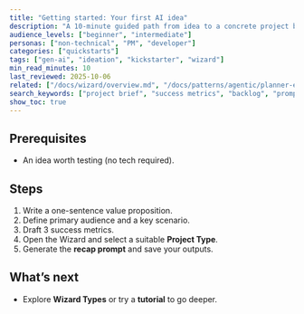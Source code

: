 ```yaml
---
title: "Getting started: Your first AI idea"
description: "A 10-minute guided path from idea to a concrete project brief with success metrics and a starter backlog."
audience_levels: ["beginner", "intermediate"]
personas: ["non-technical", "PM", "developer"]
categories: ["quickstarts"]
tags: ["gen-ai", "ideation", "kickstarter", "wizard"]
min_read_minutes: 10
last_reviewed: 2025-10-06
related: ["/docs/wizard/overview.md", "/docs/patterns/agentic/planner-executor.md"]
search_keywords: ["project brief", "success metrics", "backlog", "prompt recap"]
show_toc: true
---
```


## Prerequisites
- An idea worth testing (no tech required).

## Steps
1. Write a one-sentence value proposition.
2. Define primary audience and a key scenario.
3. Draft 3 success metrics.
4. Open the Wizard and select a suitable **Project Type**.
5. Generate the **recap prompt** and save your outputs.

## What’s next
- Explore **Wizard Types** or try a **tutorial** to go deeper.
